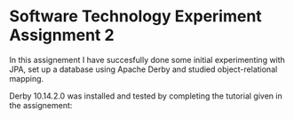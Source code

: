 # Software Technology Experiment Assignment 2

In this assignement I have succesfully done some initial experimenting with JPA, set up a database using Apache Derby and studied object-relational mapping. 


Derby 10.14.2.0 was installed and tested by completing the tutorial given in the assignement:



